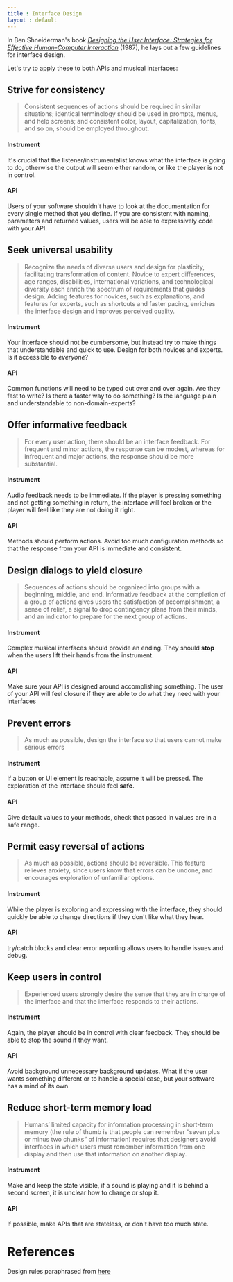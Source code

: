 ```yaml
---
title : Interface Design
layout : default
---
```


In Ben Shneiderman's book [_Designing the User Interface: Strategies for Effective Human-Computer Interaction_](https://www.amazon.com/Designing-User-Interface-Human-Computer-Interaction/dp/0321537351) (1987), he lays out a few guidelines for interface design. 

Let's try to apply these to both APIs and musical interfaces:

## Strive for consistency 

> Consistent sequences of actions should be required in similar situations; identical terminology should be used in prompts, menus, and help screens; and consistent color, layout, capitalization, fonts, and so on, should be employed throughout.

#### Instrument

It's crucial that the listener/instrumentalist knows what the interface is going to do, otherwise the output will seem either random, or like the player is not in control. 

#### API

Users of your software shouldn't have to look at the documentation for every single method that you define. If you are consistent with naming, parameters and returned values, users will be able to expressively code with your API. 

## Seek universal usability

> Recognize the needs of diverse users and design for plasticity, facilitating transformation of content. Novice to expert differences, age ranges, disabilities, international variations, and technological diversity each enrich the spectrum of requirements that guides design. Adding features for novices, such as explanations, and features for experts, such as shortcuts and faster pacing, enriches the interface design and improves perceived quality.

#### Instrument

Your interface should not be cumbersome, but instead try to make things that understandable and quick to use. Design for both novices and experts. Is it accessible to _everyone_?

#### API

Common functions will need to be typed out over and over again. Are they fast to write? Is there a faster way to do something? Is the language plain and understandable to non-domain-experts? 

## Offer informative feedback

> For every user action, there should be an interface feedback. For frequent and minor actions, the response can be modest, whereas for infrequent and major actions, the response should be more substantial.

#### Instrument

Audio feedback needs to be immediate. If the player is pressing something and not getting something in return, the interface will feel broken or the player will feel like they are not doing it right. 

#### API

Methods should perform actions. Avoid too much configuration methods so that the response from your API is immediate and consistent. 

## Design dialogs to yield closure

> Sequences of actions should be organized into groups with a beginning, middle, and end. Informative feedback at the completion of a group of actions gives users the satisfaction of accomplishment, a sense of relief, a signal to drop contingency plans from their minds, and an indicator to prepare for the next group of actions.

#### Instrument

Complex musical interfaces should provide an ending. They should **stop** when the users lift their hands from the instrument. 

#### API

Make sure your API is designed around accomplishing something. The user of your API will feel closure if they are able to do what they need with your interfaces

## Prevent errors

> As much as possible, design the interface so that users cannot make serious errors

#### Instrument

If a button or UI element is reachable, assume it will be pressed. The exploration of the interface should feel **safe**. 

#### API

Give default values to your methods, check that passed in values are in a safe range. 

## Permit easy reversal of actions

> As much as possible, actions should be reversible. This feature relieves anxiety, since users know that errors can be undone, and encourages exploration of unfamiliar options.

#### Instrument

While the player is exploring and expressing with the interface, they should quickly be able to change directions if they don't like what they hear. 

#### API

try/catch blocks and clear error reporting allows users to handle issues and debug. 

## Keep users in control

> Experienced users strongly desire the sense that they are in charge of the interface and that the interface responds to their actions. 

#### Instrument

Again, the player should be in control with clear feedback. They should be able to stop the sound if they want. 

#### API

Avoid background unnecessary background updates. What if the user wants something different or to handle a special case, but your software has a mind of its own. 

## Reduce short-term memory load

> Humans’ limited capacity for information processing in short-term memory (the rule of thumb is that people can remember “seven plus or minus two chunks” of information) requires that designers avoid interfaces in which users must remember information from one display and then use that information on another display.

#### Instrument

Make and keep the state visible, if a sound is playing and it is behind a second screen, it is unclear how to change or stop it. 

#### API

If possible, make APIs that are stateless, or don't have too much state.

# References

Design rules paraphrased from [here](https://www.cs.umd.edu/users/ben/goldenrules.html)